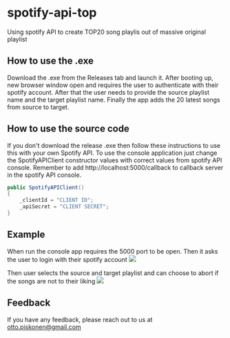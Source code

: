 # spotify-api-top

Using spotify API to create TOP20 song playlis out of massive original playlist

## How to use the .exe

Download the .exe from the Releases tab and launch it. After booting up, new browser window open and requires the user to authenticate with their spotify account.
After that the user needs to provide the source playlist name and the target playlist name. Finally the app adds the 20 latest songs from source to target.

## How to use the source code

If you don't download the release .exe then follow these instructions to use this with your own Spotify API.
To use the console application just change the SpotifyAPIClient constructor values with correct values from spotify API console. Remember to add http://localhost:5000/callback to callback server in the spotify API console.

```cs
public SpotifyAPIClient() 
{
    _clientId = "CLIENT ID";
    _apiSecret = "CLIENT SECRET";
}
```

## Example

When run the console app requires the 5000 port to be open. Then it asks the user to login with their spotify account
![](https://github.com/pixunen/spotify-api-top/blob/master/spotify-top-20-1.gif)

Then user selects the source and target playlist and can choose to abort if the songs are not to their liking
![](https://github.com/pixunen/spotify-api-top/blob/master/spotify-top-20-2.gif)


## Feedback

If you have any feedback, please reach out to us at otto.piskonen@gmail.com
